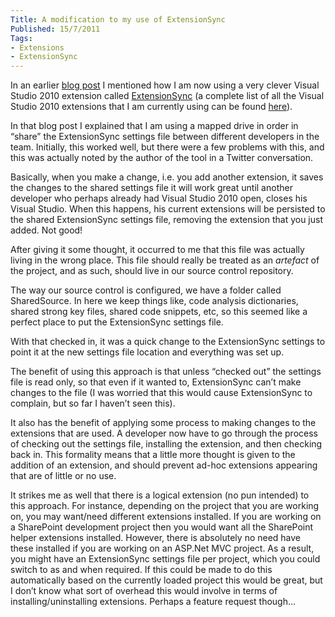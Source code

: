 ```yaml
---
Title: A modification to my use of ExtensionSync
Published: 15/7/2011
Tags:
- Extensions
- ExtensionSync
---
```


In an earlier [blog post](http://www.gep13.co.uk/blog/a-tool-to-synchronise-visual-studio-2010-extensions) I mentioned how I am now using a very clever Visual Studio 2010 extension called [ExtensionSync](http://visualstudiogallery.msdn.microsoft.com/dbaf0ac9-fb7b-4fb3-b34d-ea2269276d3c) (a complete list of all the Visual Studio 2010 extensions that I am currently using can be found [here](http://www.gep13.co.uk/blog/visual-studio-2010-extensions)).

In that blog post I explained that I am using a mapped drive in order in “share” the ExtensionSync settings file between different developers in the team. Initially, this worked well, but there were a few problems with this, and this was actually noted by the author of the tool in a Twitter conversation.

Basically, when you make a change, i.e. you add another extension, it saves the changes to the shared settings file it will work great until another developer who perhaps already had Visual Studio 2010 open, closes his Visual Studio. When this happens, his current extensions will be persisted to the shared ExtensionSync settings file, removing the extension that you just added. Not good!

After giving it some thought, it occurred to me that this file was actually living in the wrong place. This file should really be treated as an _artefact_ of the project, and as such, should live in our source control repository.

The way our source control is configured, we have a folder called SharedSource. In here we keep things like, code analysis dictionaries, shared strong key files, shared code snippets, etc, so this seemed like a perfect place to put the ExtensionSync settings file.

With that checked in, it was a quick change to the ExtensionSync settings to point it at the new settings file location and everything was set up.

The benefit of using this approach is that unless “checked out” the settings file is read only, so that even if it wanted to, ExtensionSync can’t make changes to the file (I was worried that this would cause ExtensionSync to complain, but so far I haven’t seen this).

It also has the benefit of applying some process to making changes to the extensions that are used. A developer now have to go through the process of checking out the settings file, installing the extension, and then checking back in. This formality means that a little more thought is given to the addition of an extension, and should prevent ad-hoc extensions appearing that are of little or no use.

It strikes me as well that there is a logical extension (no pun intended) to this approach. For instance, depending on the project that you are working on, you may want/need different extensions installed. If you are working on a SharePoint development project then you would want all the SharePoint helper extensions installed. However, there is absolutely no need have these installed if you are working on an ASP.Net MVC project. As a result, you might have an ExtensionSync settings file per project, which you could switch to as and when required. If this could be made to do this automatically based on the currently loaded project this would be great, but I don’t know what sort of overhead this would involve in terms of installing/uninstalling extensions. Perhaps a feature request though…
